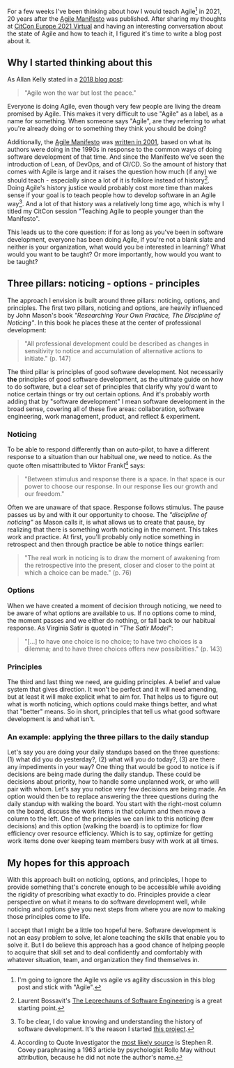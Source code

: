 <!--
.. title: An approach to teaching Agile 20 years after the Agile Manifesto
.. slug: an-approach-to-teaching-agile-20-years-after-the-agile-manifesto
.. date: 2021-04-26 16:54:34 UTC+02:00
.. tags: agile, ci/cd, devops, lean, teaching
.. category: agile
.. link: 
.. description: 
.. type: text
-->

For a few weeks I've been thinking about how I would teach Agile[^1] in 2021, 20 years after the [Agile Manifesto](https://agilemanifesto.org/) was published. After sharing my thoughts at [CitCon Europe 2021 Virtual](https://citconf.com/virtual2021/) and having an interesting conversation about the state of Agile and how to teach it, I figured it's time to write a blog post about it.

## Why I started thinking about this

As Allan Kelly stated in a [2018 blog post](https://www.allankellyassociates.co.uk/archives/2762/agile-won-the-war-but-lost-the-peace/):

> "Agile won the war but lost the peace."

Everyone is doing Agile, even though very few people are living the dream promised by Agile. This makes it very difficult to use "Agile" as a label, as a name for something. When someone says "Agile", are they referring to what you're already doing or to something they think you should be doing?

Additionally, the [Agile Manifesto](https://agilemanifesto.org/) was [written in 2001](https://agilemanifesto.org/history.html), based on what its authors were doing in the 1990s in response to the common ways of doing software development of that time. And since the Manifesto we've seen the introduction of Lean, of DevOps, and of CI/CD. So the amount of history that comes with Agile is large and it raises the question how much (if any) we should teach - especially since a lot of it is folklore instead of history[^2]. Doing Agile's history justice would probably cost more time than makes sense if your goal is to teach people how to develop software in an Agile way[^3]. And a lot of that history was a relatively long time ago, which is why I titled my CitCon session "Teaching Agile to people younger than the Manifesto".

<!-- TEASER_END -->

This leads us to the core question: if for as long as you've been in software development, everyone has been doing Agile, if you're not a blank slate and neither is your organization, what would you be interested in learning? What would you want to be taught? Or more importantly, how would you want to be taught?


## Three pillars: noticing - options - principles

The approach I envision is built around three pillars: noticing, options, and principles. The first two pillars, noticing and options, are heavily influenced by John Mason's book *"Researching Your Own Practice, The Discipline of Noticing"*. In this book he places these at the center of professional development:

> "All professional development could be described as changes in sensitivity to notice and accumulation of alternative actions to initiate." (p. 147)

The third pillar is principles of good software development. Not necessarily **the** principles of good software development, as the ultimate guide on how to do software, but a clear set of principles that clarify why you'd want to notice certain things or try out certain options.  And it's probably worth adding that by "software development" I mean software development in the broad sense, covering all of these five areas: collaboration, software engineering, work management, product, and reflect & experiment.

### Noticing
To be able to respond differently than on auto-pilot, to have a different response to a situation than our habitual one, we need to notice. As the quote often misattributed to Viktor Frankl[^4] says: 

> "Between stimulus and response there is a space. In that space is our power to choose our response. In our response lies our growth and our freedom."

Often we are unaware of that space. Response follows stimulus. The pause passes us by and with it our opportunity to choose. The *"discipline of noticing"* as Mason calls it, is what allows us to create that pause, by realizing that there is something worth noticing in the moment. This takes work and practice. At first, you'll probably only notice something in retrospect and then through practice be able to notice things earlier:

> "The real work in noticing is to draw the moment of awakening from the retrospective into the present, closer and closer to the point at which a choice can be made." (p. 76)

### Options
When we have created a moment of decision through noticing, we need to be aware of what options are available to us. If no options come to mind, the moment passes and we either do nothing, or fall back to our habitual response. As Virginia Satir is quoted in *"The Satir Model"*:

> "[...] to have one choice is no choice; to have two choices is a dilemma; and to have three choices offers new possibilities." (p. 143)

### Principles
The third and last thing we need, are guiding principles. A belief and value system that gives direction. It won't be perfect and it will need amending, but at least it will make explicit what to aim for. That helps us to figure out what is worth noticing, which options could make things better, and what that "better" means. So in short, principles that tell us what good software development is and what isn't.

### An example: applying the three pillars to the daily standup
Let's say you are doing your daily standups based on the three questions: (1) what did you do yesterday?, (2) what will you do today?, (3) are there any impediments in your way? One thing that would be good to notice is if decisions are being made during the daily standup. These could be decisions about priority, how to handle some unplanned work, or who will pair with whom. Let's say you notice very few decisions are being made. An option would then be to replace answering the three questions during the daily standup with walking the board. You start with the right-most column on the board, discuss the work items in that column and then move a column to the left. One of the principles we can link to this noticing (few decisions) and this option (walking the board) is to optimize for flow efficiency over resource efficiency. Which is to say, optimize for getting work items done over keeping team members busy with work at all times.


## My hopes for this approach
With this approach built on noticing, options, and principles, I hope to provide something that's concrete enough to be accessible while avoiding the rigidity of prescribing what exactly to do. Principles provide a clear perspective on what it means to do software development well, while noticing and options give you next steps from where you are now to making those principles come to life.

I accept that I might be a little too hopeful here. Software development is not an easy problem to solve, let alone teaching the skills that enable you to solve it. But I do believe this approach has a good chance of helping people to acquire that skill set and to deal confidently and comfortably with whatever situation, team, and organization they find themselves in.



[^1]: I'm going to ignore the Agile vs agile vs agility discussion in this blog post and stick with "Agile".

[^2]: Laurent Bossavit's [The Leprechauns of Software Engineering](https://leanpub.com/leprechauns/) is a great starting point.

[^3]: To be clear, I do value knowing and understanding the history of software development. It's the reason I started [this project](https://context-of-agile.org/).

[^4]: According to Quote Investigator the [most likely source](https://quoteinvestigator.com/2018/02/18/response/) is Stephen R. Covey paraphrasing a 1963 article by psychologist Rollo May without attribution, because he did not note the author's name.